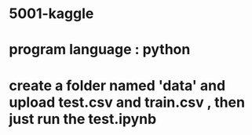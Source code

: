 # 5001-kaggle

# program language : python

# create a folder named 'data' and upload test.csv and train.csv , then just run the test.ipynb
